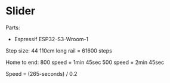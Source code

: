 # Slider

Parts:
- Espressif ESP32-S3-Wroom-1

Step size: 44
110cm long rail = 61600 steps

Home to end:
800 speed = 1min 45sec
500 speed = 2min 45sec

Speed = (265-seconds) / 0.2

